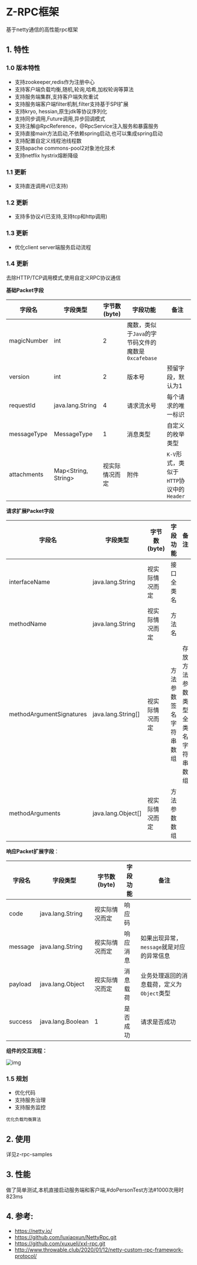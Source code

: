 # Z-RPC框架

基于netty通信的高性能rpc框架

## 1. 特性

### 1.0 版本特性

- 支持zookeeper,redis作为注册中心
- 支持客户端负载均衡,随机,轮询,哈希,加权轮询等算法
- 支持服务端集群,支持客户端失败重试
- 支持服务端客户端filter机制,filter支持基于SPI扩展
- 支持kryo, hessian,原生jdk等协议序列化
- 支持同步调用,Future调用,异步回调模式
- 支持注解@RpcReference，@RpcService注入服务和暴露服务
- 支持直接main方法启动,不依赖spring启动,也可以集成spring启动
- 支持配置自定义线程池线程数
- 支持apache commons-pool2对象池化技术
- 支持netflix hystrix熔断降级

### 1.1 更新
- 支持直连调用√(已支持)

### 1.2 更新
- 支持多协议√(已支持,支持tcp和http调用)

### 1.3 更新
- 优化client server端服务启动流程

### 1.4 更新

 去除HTTP/TCP调用模式,使用自定义RPC协议通信

 **基础Packet字段**

| **字段名**   | **字段类型**        | **字节数(byte)** | **字段功能**                                       | **备注**                                |
| ------------ | ------------------- | ---------------- | -------------------------------------------------- | --------------------------------------- |
| magicNumber  | int                 | 2                | 魔数，类似于`Java`的字节码文件的魔数是`0xcafebase` |                                         |
| version      | int                 | 2                | 版本号                                             | 预留字段，默认为1                       |
| requestId | java.lang.String    | 4                | 请求流水号                                         | 每个请求的唯一标识                      |
| messageType  | MessageType         | 1                | 消息类型                                           | 自定义的枚举类型                        |
| attachments  | Map<String, String> | 视实际情况而定   | 附件                                               | `K-V`形式，类似于`HTTP`协议中的`Header` |



**请求扩展Packet字段**



| 字段名                   | 字段类型           | 字节数(byte)   | **字段功能**           | **备注**                         |
| ------------------------ | ------------------ | -------------- | ---------------------- | -------------------------------- |
| interfaceName            | java.lang.String   | 视实际情况而定 | 接口全类名             |                                  |
| methodName               | java.lang.String   | 视实际情况而定 | 方法名                 |                                  |
| methodArgumentSignatures | java.lang.String[] | 视实际情况而定 | 方法参数签名字符串数组 | 存放方法参数类型全类名字符串数组 |
| methodArguments          | java.lang.Object[] | 视实际情况而定 | 方法参数数组           |                                  |

**响应Packet扩展字段**：

| 字段名  | 字段类型          | 字节数(byte)   | 字段功能 | **备注**                                   |
| ------- | ----------------- | -------------- | -------- | ------------------------------------------ |
| code    | java.lang.String  | 视实际情况而定 | 响应码   |                                            |
| message | java.lang.String  | 视实际情况而定 | 响应消息 | 如果出现异常，`message`就是对应的异常信息  |
| payload | java.lang.Object  | 视实际情况而定 | 消息载荷 | 业务处理返回的消息载荷，定义为`Object`类型 |
| success | java.lang.Boolean | 1              | 是否成功 | 请求是否成功                               |

**组件的交互流程：**

![img](https://throwable-blog-1256189093.cos.ap-guangzhou.myqcloud.com/202001/n-s-b-c-p-1.png)


### 1.5 规划
- 优化代码
- 支持服务治理
- 支持服务监控

``````
优化负载均衡算法
``````


## 2. 使用

详见z-rpc-samples

## 3. 性能

做了简单测试,本机直接启动服务端和客户端,#doPersonTest方法#1000次用时823ms


## 4. 参考:
- https://netty.io/
- https://github.com/luxiaoxun/NettyRpc.git 
- https://github.com/xuxueli/xxl-rpc.git 
- http://www.throwable.club/2020/01/12/netty-custom-rpc-framework-protocol/
